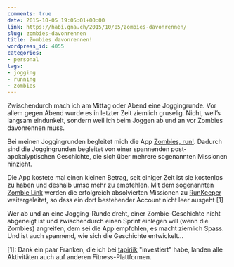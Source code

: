 ```yaml
---
comments: true
date: 2015-10-05 19:05:01+00:00
link: https://habi.gna.ch/2015/10/05/zombies-davonrennen/
slug: zombies-davonrennen
title: Zombies davonrennen!
wordpress_id: 4055
categories:
- personal
tags:
- jogging
- running
- zombies
---
```


Zwischendurch mach ich am Mittag oder Abend eine Joggingrunde. Vor allem gegen Abend wurde es in letzter Zeit ziemlich gruselig. Nicht, weil’s langsam eindunkelt, sondern weil ich beim Joggen ab und an vor Zombies davonrennen muss.

Bei meinen Joggingrunden begleitet mich die App [Zombies, run!](https://zombiesrungame.com). Dadurch sind die Joggingrunden begleitet von einer spannenden post-apokalyptischen Geschichte, die sich über mehrere sogenannten Missionen hinzieht.

Die App kostete mal einen kleinen Betrag, seit einiger Zeit ist sie kostenlos zu haben und deshalb umso mehr zu empfehlen. Mit dem sogenannten [Zombie Link](https://zombiesrungame.com/zombielink/) werden die erfolgreich absolvierten Missionen zu [RunKeeper](https://runkeeper.com/home) weitergeleitet, so dass ein dort bestehender Account nicht leer ausgeht [1]

Wer ab und an eine Jogging-Runde dreht, einer Zombie-Geschichte nicht abgeneigt ist und zwischendurch einen Sprint einlegen will (wenn die Zombies) angreifen, dem sei die App empfohlen, es macht ziemlich Spass. Und ist auch spannend, wie sich die Geschichte entwickelt...

[1]: Dank ein paar Franken, die ich bei [tapiriik](https://tapiriik.com) "investiert" habe, landen alle Aktivitäten auch auf anderen Fitness-Plattformen.
